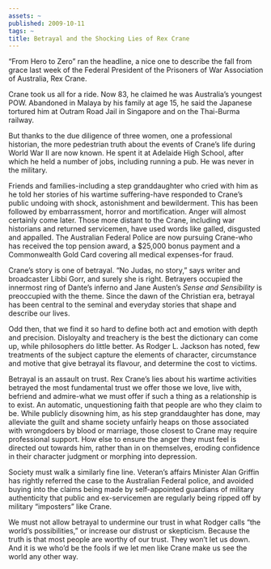```yaml
---
assets: ~
published: 2009-10-11
tags: ~
title: Betrayal and the Shocking Lies of Rex Crane
---
```

“From Hero to Zero” ran the headline, a nice one to describe the fall
from grace last week of the Federal President of the Prisoners of War
Association of Australia, Rex Crane.

Crane took us all for a ride. Now 83, he claimed he was Australia’s
youngest POW. Abandoned in Malaya by his family at age 15, he said the
Japanese tortured him at Outram Road Jail in Singapore and on the
Thai-Burma railway.

But thanks to the due diligence of three women, one a professional
historian, the more pedestrian truth about the events of Crane’s life
during World War II are now known. He spent it at Adelaide High School,
after which he held a number of jobs, including running a pub. He was
never in the military.

Friends and families-including a step granddaughter who cried with him
as he told her stories of his wartime suffering-have responded to
Crane’s public undoing with shock, astonishment and bewilderment. This
has been followed by embarrassment, horror and mortification. Anger will
almost certainly come later. Those more distant to the Crane, including
war historians and returned servicemen, have used words like galled,
disgusted and appalled. The Australian Federal Police are now pursuing
Crane-who has received the top pension award, a $25,000 bonus payment
and a Commonwealth Gold Card covering all medical expenses-for fraud.

Crane’s story is one of betrayal. “No Judas, no story,” says writer and
broadcaster Libbi Gorr, and surely she is right. Betrayers occupied the
innermost ring of Dante’s inferno and Jane Austen’s *Sense and
Sensibility* is preoccupied with the theme. Since the dawn of the
Christian era, betrayal has been central to the seminal and everyday
stories that shape and describe our lives.

Odd then, that we find it so hard to define both act and emotion with
depth and precision. Disloyalty and treachery is the best the dictionary
can come up, while philosophers do little better. As Rodger L. Jackson
has noted, few treatments of the subject capture the elements of
character, circumstance and motive that give betrayal its flavour, and
determine the cost to victims.

Betrayal is an assault on trust. Rex Crane’s lies about his wartime
activities betrayed the most fundamental trust we offer those we love,
live with, befriend and admire-what we must offer if such a thing as a
relationship is to exist. An automatic, unquestioning faith that people
are who they claim to be. While publicly disowning him, as his step
granddaughter has done, may alleviate the guilt and shame society
unfairly heaps on those associated with wrongdoers by blood or marriage,
those closest to Crane may require professional support. How else to
ensure the anger they must feel is directed out towards him, rather than
in on themselves, eroding confidence in their character judgment or
morphing into depression.

Society must walk a similarly fine line. Veteran’s affairs Minister Alan
Griffin has rightly referred the case to the Australian Federal police,
and avoided buying into the claims being made by self-appointed
guardians of military authenticity that public and ex-servicemen are
regularly being ripped off by military “imposters” like Crane.

We must not allow betrayal to undermine our trust in what Rodger calls
“the world’s possibilities,” or increase our distrust or skepticism.
Because the truth is that most people are worthy of our trust. They
won’t let us down. And it is we who’d be the fools if we let men like
Crane make us see the world any other way.